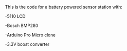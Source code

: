 This is the code for a battery powered sensor station with:

-5110 LCD

-Bosch BMP280

-Arduino Pro Micro clone

-3.3V boost converter
